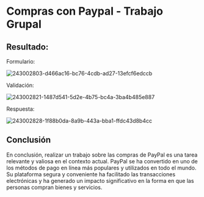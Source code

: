 # Compras con Paypal - Trabajo Grupal
## Resultado:
Formulario:

![243002803-d466ac16-bc76-4cdb-ad27-13efcf6edccb](https://github.com/KevinJorgeR/Proyecto-Paypal/assets/125482171/ca98bcd1-e071-4a83-a3b1-0f3412085718)

Validación:

![243002821-1487d541-5d2e-4b75-bc4a-3ba4b485e887](https://github.com/KevinJorgeR/Proyecto-Paypal/assets/125482171/ce9c222e-486e-4298-90ce-2b1dc48c5e79)

Respuesta:

![243002828-1f88b0da-8a9b-443a-bba1-ffdc43d8b4cc](https://github.com/KevinJorgeR/Proyecto-Paypal/assets/125482171/5cd49e48-0e77-4fa5-98bf-4468790c58ee)

## Conclusión
En conclusión, realizar un trabajo sobre las compras de PayPal es una tarea relevante y valiosa en el contexto actual. PayPal se ha convertido en uno de los métodos de pago en línea más populares y utilizados en todo el mundo. Su plataforma segura y conveniente ha facilitado las transacciones electrónicas y ha generado un impacto significativo en la forma en que las personas compran bienes y servicios.
